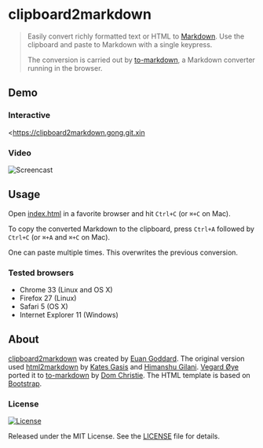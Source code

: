 clipboard2markdown
==================

> Easily convert richly formatted text or HTML to
> [Markdown](http://daringfireball.net/projects/markdown/syntax).
> Use the clipboard and paste to Markdown with a single keypress.
>
> The conversion is carried out by
> [to-markdown](https://github.com/domchristie/to-markdown),
> a Markdown converter running in the browser.

Demo
----

### Interactive

<https://clipboard2markdown.gong.git.xin

### Video

![Screencast](screencast.gif)

Usage
-----

Open [index.html](index.html) in a favorite browser and hit `Ctrl+C`
(or `⌘+C` on Mac).

To copy the converted Markdown to the clipboard, press `Ctrl+A`
followed by `Ctrl+C` (or `⌘+A` and `⌘+C` on Mac).

One can paste multiple times. This overwrites the previous conversion.

### Tested browsers

-   Chrome 33 (Linux and OS X)
-   Firefox 27 (Linux)
-   Safari 5 (OS X)
-   Internet Explorer 11 (Windows)

About
-----

[clipboard2markdown](https://github.com/euangoddard/clipboard2markdown)
was created by [Euan Goddard](https://github.com/euangoddard).
The original version used
[html2markdown](https://github.com/kates/html2markdown) by
[Kates Gasis](https://github.com/kates) and
[Himanshu Gilani](https://github.com/hgilani).
[Vegard Øye](https://github.com/epsil) ported it to
[to-markdown](https://github.com/domchristie/to-markdown) by
[Dom Christie](https://github.com/domchristie). The HTML template
is based on [Bootstrap](http://getbootstrap.com/).

### License

[![License][license-image]][license-url]

Released under the MIT License. See the [LICENSE](LICENSE) file
for details.

[license-image]: https://img.shields.io/npm/l/markdownlint.svg
[license-url]: http://opensource.org/licenses/MIT
